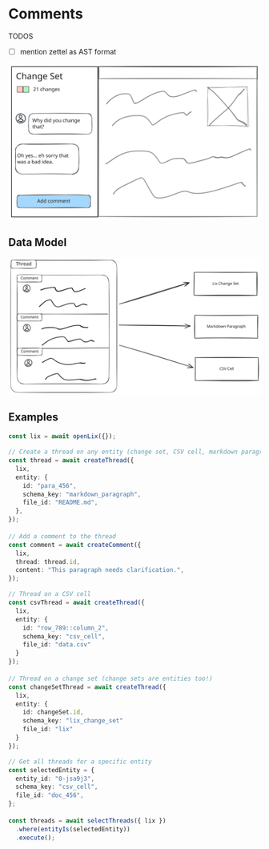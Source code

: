 # Comments

TODOS

- [ ] mention zettel as AST format

![Comments](../../assets/comments.svg) 

## Data Model

![Comments data model](../../assets/comments-data-model.svg)

## Examples

```ts
const lix = await openLix({});
```

```ts
// Create a thread on any entity (change set, CSV cell, markdown paragraph, etc.)
const thread = await createThread({
  lix,
  entity: {
    id: "para_456",
    schema_key: "markdown_paragraph",
    file_id: "README.md",
  },
});

// Add a comment to the thread
const comment = await createComment({
  lix,
  thread: thread.id,
  content: "This paragraph needs clarification.",
});
```

```ts
// Thread on a CSV cell
const csvThread = await createThread({
  lix,
  entity: {
    id: "row_789::column_2",
    schema_key: "csv_cell",
    file_id: "data.csv"
  }
});

// Thread on a change set (change sets are entities too!)
const changeSetThread = await createThread({
  lix,
  entity: {
    id: changeSet.id,
    schema_key: "lix_change_set"
    file_id: "lix"
  }
});
```

```ts
// Get all threads for a specific entity
const selectedEntity = {
  entity_id: "0-jsa9j3",
  schema_key: "csv_cell",
  file_id: "doc_456",
};

const threads = await selectThreads({ lix })
  .where(entityIs(selectedEntity))
  .execute();
```
